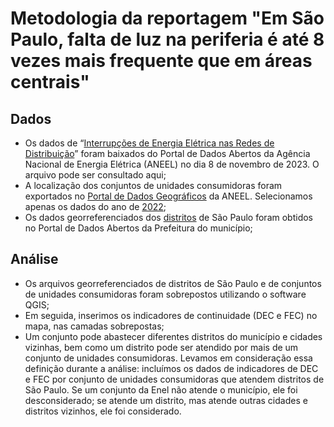 # Metodologia da reportagem "Em São Paulo, falta de luz na periferia é até 8 vezes mais frequente que em áreas centrais"

## Dados
* Os dados de “[Interrupções de Energia Elétrica nas Redes de Distribuição](https://dadosabertos.aneel.gov.br/dataset/interrupcoes-de-energia-eletrica-nas-redes-de-distribuicao)” foram baixados do Portal de Dados Abertos da Agência Nacional de Energia Elétrica (ANEEL) no dia 8 de novembro de 2023. O arquivo pode ser consultado aqui;
* A localização dos conjuntos de unidades consumidoras foram exportados no [Portal de Dados Geográficos](https://dadosabertos-aneel.opendata.arcgis.com/) da ANEEL. Selecionamos apenas os dados do ano de [2022](https://dadosabertos-aneel.opendata.arcgis.com/datasets/6422007586134edf8b3504a456072ff0/about);
* Os dados georreferenciados dos [distritos](http://dados.prefeitura.sp.gov.br/pt_PT/dataset/distritos) de São Paulo foram obtidos no Portal de Dados Abertos da Prefeitura do município;

## Análise
* Os arquivos georreferenciados de distritos de São Paulo e de conjuntos de unidades consumidoras foram sobrepostos utilizando o software QGIS;
* Em seguida, inserimos os indicadores de continuidade (DEC e FEC) no mapa, nas camadas sobrepostas;
* Um conjunto pode abastecer diferentes distritos do município e cidades vizinhas, bem como um distrito pode ser atendido por mais de um conjunto de unidades consumidoras. Levamos em consideração essa definição durante a análise: incluímos os dados de indicadores de DEC e FEC por conjunto de unidades consumidoras que atendem distritos de São Paulo. Se um conjunto da Enel não atende o município, ele foi desconsiderado; se atende um distrito, mas atende outras cidades e distritos vizinhos, ele foi considerado.
